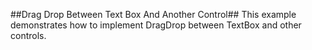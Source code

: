 ##Drag Drop Between Text Box And Another Control##
This example demonstrates how to implement DragDrop between TextBox and other controls.